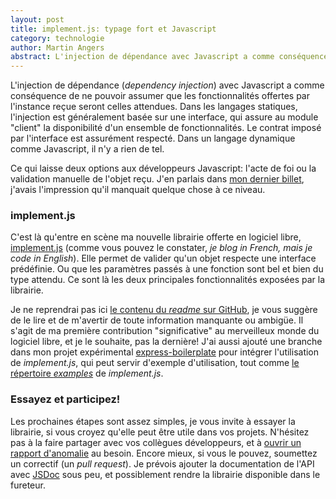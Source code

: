 ```yaml
---
layout: post
title: implement.js: typage fort et Javascript
category: technologie
author: Martin Angers
abstract: L'injection de dépendance avec Javascript a comme conséquence de ne pouvoir assumer que les fonctionnalités offertes par l'instance reçue seront celles attendues.
---
```


L'injection de dépendance (*dependency injection*) avec Javascript a comme conséquence de ne pouvoir assumer que les fonctionnalités offertes par l'instance reçue seront celles attendues. Dans les langages statiques, l'injection est généralement basée sur une interface, qui assure au module "client" la disponibilité d'un ensemble de fonctionnalités. Le contrat imposé par l'interface est assurément respecté. Dans un langage dynamique comme Javascript, il n'y a rien de tel.

Ce qui laisse deux options aux développeurs Javascript: l'acte de foi ou la validation manuelle de l'objet reçu. J'en parlais dans [mon dernier billet][deps], j'avais l'impression qu'il manquait quelque chose à ce niveau.

### implement.js

C'est là qu'entre en scène ma nouvelle librairie offerte en logiciel libre, [implement.js][impl] (comme vous pouvez le constater, *je blog in French, mais je code in English*). Elle permet de valider qu'un objet respecte une interface prédéfinie. Ou que les paramètres passés à une fonction sont bel et bien du type attendu. Ce sont là les deux principales fonctionnalités exposées par la librairie.

Je ne reprendrai pas ici [le contenu du *readme* sur GitHub][readme], je vous suggère de le lire et de m'avertir de toute information manquante ou ambigüe. Il s'agit de ma première contribution "significative" au merveilleux monde du logiciel libre, et je le souhaite, pas la dernière! J'ai aussi ajouté une branche dans mon projet expérimental [express-boilerplate][eb] pour intégrer l'utilisation de *implement.js*, qui peut servir d'exemple d'utilisation, tout comme [le répertoire *examples*][examples] de *implement.js*.

### Essayez et participez!

Les prochaines étapes sont assez simples, je vous invite à essayer la librairie, si vous croyez qu'elle peut être utile dans vos projets. N'hésitez pas à la faire partager avec vos collègues développeurs, et à [ouvrir un rapport d'anomalie][issue] au besoin. Encore mieux, si vous le pouvez, soumettez un correctif (un *pull request*). Je prévois ajouter la documentation de l'API avec [JSDoc][] sous peu, et possiblement rendre la librairie disponible dans le fureteur.

[deps]: http://hypermegatop.calepin.co/experimentations-sur-linjection-de-dependance-avec-nodejs.html
[impl]: https://github.com/PuerkitoBio/implement.js
[issue]: https://github.com/PuerkitoBio/implement.js/issues
[jsdoc]: http://en.wikipedia.org/wiki/JSDoc
[readme]: https://github.com/PuerkitoBio/implement.js#readme
[eb]: https://github.com/PuerkitoBio/express-boilerplate
[examples]: https://github.com/PuerkitoBio/implement.js/tree/master/examples
